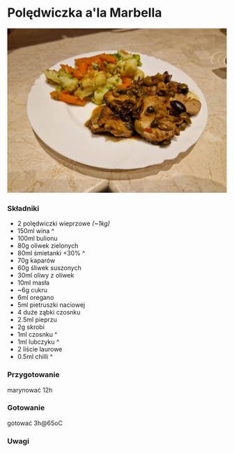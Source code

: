 # Polędwiczka a'la Marbella

![Zdjęcie dania](Poledwiczka_a-la_Marbella.jpg)

### Składniki
- 2 polędwiczki wieprzowe *(~1kg)*
- 150ml wina ^
- 100ml bulionu
- 80g oliwek zielonych
- 80ml śmietanki +30% ^
- 70g kaparów
- 60g śliwek suszonych
- 30ml oliwy z oliwek
- 10ml masła
- ~6g cukru
- 6ml oregano
- 5ml pietruszki naciowej
- 4 duże ząbki czosnku
- 2.5ml pieprzu
- 2g skrobi
- 1ml czosnku ^
- 1ml lubczyku ^
- 2 liście laurowe
- 0.5ml chilli ^

### Przygotowanie
marynować 12h

### Gotowanie
gotować 3h@65oC

### Uwagi
